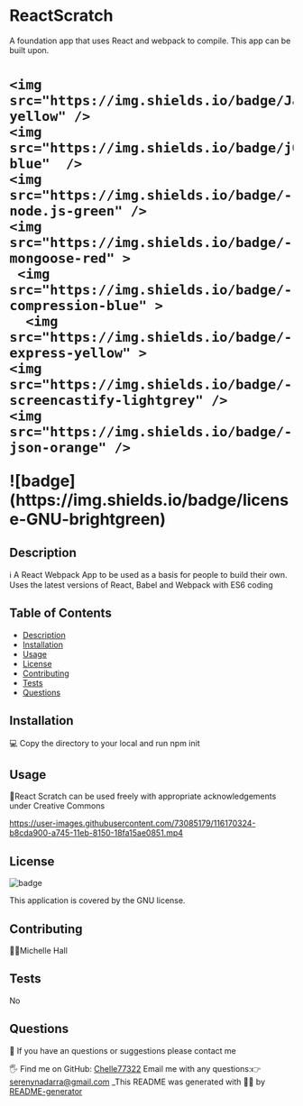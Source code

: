 
# ReactScratch

A foundation app that uses React and webpack to compile. This app can be built upon.

<h1 align = "center>React Scratch<h1>

    <p align="center"><img src="https://img.shields.io/github/repo-size/Chelle77322/ReactScratch" />


  </p>
  <br>
  <p align="center>

    <img src="https://img.shields.io/badge/Javascript-yellow" />
    <img src="https://img.shields.io/badge/jQuery-blue"  />
    <img src="https://img.shields.io/badge/-node.js-green" />
    <img src="https://img.shields.io/badge/-mongoose-red" >
     <img src="https://img.shields.io/badge/-compression-blue" >
      <img src="https://img.shields.io/badge/-express-yellow" >
    <img src="https://img.shields.io/badge/-screencastify-lightgrey" />
    <img src="https://img.shields.io/badge/-json-orange" />
</p>
![badge](https://img.shields.io/badge/license-GNU-brightgreen)

## Description

ℹ️ A React Webpack App to be used as a basis for people to build their own. Uses the latest versions of React, Babel and Webpack with ES6 coding

## Table of Contents

- [Description](#description)
- [Installation](#installation)
- [Usage](#usage)
- [License](#license)
- [Contributing](#contributing)
- [Tests](#tests)
- [Questions](#questions)

## Installation

💻 Copy the directory to your local and run npm init

## Usage

📖React Scratch can be used freely with appropriate acknowledgements under Creative Commons

<https://user-images.githubusercontent.com/73085179/116170324-b8cda900-a745-11eb-8150-18fa15ae0851.mp4>

## License

![badge](https://img.shields.io/badge/license-GNU-brightgreen)

This application is covered by the GNU license.

## Contributing

🙋‍♀️Michelle Hall

## Tests

 No

## Questions

🤔 If you have an questions or suggestions please contact me

🖐️ Find me on GitHub: [Chelle77322](https://github.com/Chelle77322)
 Email me with any questions:👉 serenynadarra@gmail.com
_This README was generated with 🤸‍♀️ by [README-generator](https://github.com/Chelle77322/README-Generator)
